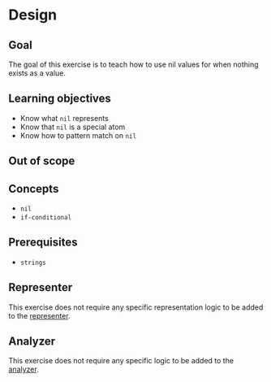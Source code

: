 # Design

## Goal

The goal of this exercise is to teach how to use nil values for when nothing exists as a value.

## Learning objectives

- Know what `nil` represents
- Know that `nil` is a special atom
- Know how to pattern match on `nil`

## Out of scope

## Concepts

- `nil`
- `if-conditional`

## Prerequisites

- `strings`

## Representer

This exercise does not require any specific representation logic to be added to the [representer][representer].

## Analyzer

This exercise does not require any specific logic to be added to the [analyzer][analyzer].

[analyzer]: https://github.com/exercism/elixir-analyzer
[representer]: https://github.com/exercism/elixir-representer
